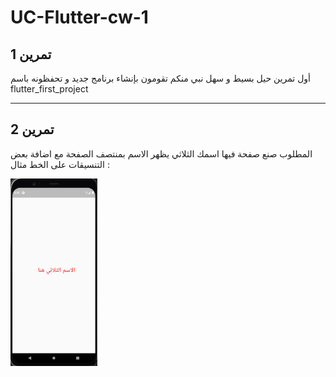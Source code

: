 # UC-Flutter-cw-1

## تمرين 1
أول تمرين حيل بسيط و سهل  نبي منكم تقومون بإنشاء برنامج جديد و تحفظونه باسم flutter_first_project
________________________________________________________________________________________________________________________________

## تمرين 2
المطلوب صنع صفحة فيها اسمك الثلاثي يظهر الاسم بمنتصف الصفحة مع اضافة بعض التنسيقات على الخط مثال :

<img src="/images/c1-cw2.jpg" height="300" />
